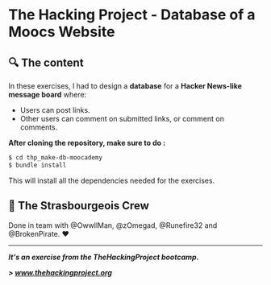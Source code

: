 # The Hacking Project - Database of a Moocs Website


## :mag: The content
In these exercises, I had to design a **database** for a **Hacker News-like message board** where:
* Users can post links. 
* Other users can comment on submitted links, or comment on comments.

**After cloning the repository, make sure to do :**
```sh
$ cd thp_make-db-moocademy
$ bundle install
```

This will install all the dependencies needed for the exercises.

## :european_post_office: The Strasbourgeois Crew
Done in team with @OwwllMan, @zOmegad, @Runefire32 and @BrokenPirate. :heart:

<hr>

***It's an exercise from the TheHackingProject bootcamp.***

***> www.thehackingproject.org***

